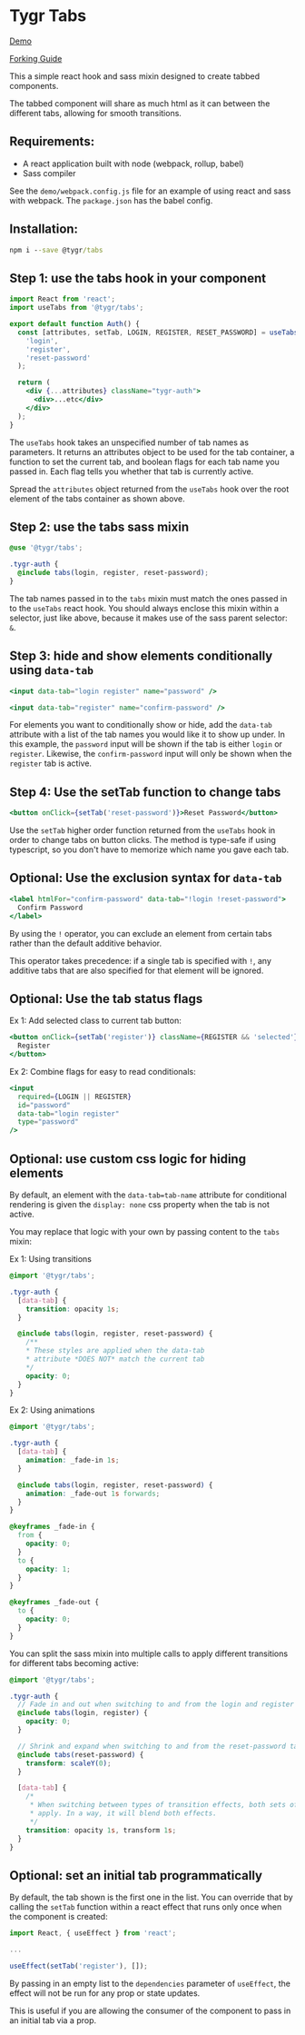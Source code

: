 # Tygr Tabs

[Demo](https://tylergrinn.github.io/tygr-tabs)

[Forking Guide](https://github.com/tylergrinn/tygr-logo/blob/main/docs/forking.md)

This a simple react hook and sass mixin designed to create tabbed components.

The tabbed component will share as much html as it can between the different tabs, allowing for smooth transitions.

## Requirements:

- A react application built with node (webpack, rollup, babel)
- Sass compiler

See the `demo/webpack.config.js` file for an example of using react and sass with webpack. The `package.json` has the babel config.

## Installation:

```cmd
npm i --save @tygr/tabs
```

## Step 1: use the tabs hook in your component

```jsx
import React from 'react';
import useTabs from '@tygr/tabs';

export default function Auth() {
  const [attributes, setTab, LOGIN, REGISTER, RESET_PASSWORD] = useTabs(
    'login',
    'register',
    'reset-password'
  );

  return (
    <div {...attributes} className="tygr-auth">
      <div>...etc</div>
    </div>
  );
}
```

The `useTabs` hook takes an unspecified number of tab names as parameters. It returns an attributes object to be used for the tab container, a function to set the current tab, and boolean flags for each tab name you passed in. Each flag tells you whether that tab is currently active.

Spread the `attributes` object returned from the `useTabs` hook over the root element of the tabs container as shown above.

## Step 2: use the tabs sass mixin

```scss
@use '@tygr/tabs';

.tygr-auth {
  @include tabs(login, register, reset-password);
}
```

The tab names passed in to the `tabs` mixin must match the ones passed in to the `useTabs` react hook. You should always enclose this mixin within a selector, just like above, because it makes use of the sass parent selector: `&`.

## Step 3: hide and show elements conditionally using `data-tab`

```jsx
<input data-tab="login register" name="password" />

<input data-tab="register" name="confirm-password" />
```

For elements you want to conditionally show or hide, add the `data-tab` attribute with a list of the tab names you would like it to show up under. In this example, the `password` input will be shown if the tab is either `login` or `register`. Likewise, the `confirm-password` input will only be shown when the `register` tab is active.

## Step 4: Use the setTab function to change tabs

```jsx
<button onClick={setTab('reset-password')}>Reset Password</button>
```

Use the `setTab` higher order function returned from the `useTabs` hook in order to change tabs on button clicks. The method is type-safe if using typescript, so you don't have to memorize which name you gave each tab.

## Optional: Use the exclusion syntax for `data-tab`

```jsx
<label htmlFor="confirm-password" data-tab="!login !reset-password">
  Confirm Password
</label>
```

By using the `!` operator, you can exclude an element from certain tabs rather than the default additive behavior.

This operator takes precedence: if a single tab is specified with `!`, any additive tabs that are also specified for that element will be ignored.

## Optional: Use the tab status flags

Ex 1: Add selected class to current tab button:

```jsx
<button onClick={setTab('register')} className={REGISTER && 'selected'}>
  Register
</button>
```

Ex 2: Combine flags for easy to read conditionals:

```jsx
<input
  required={LOGIN || REGISTER}
  id="password"
  data-tab="login register"
  type="password"
/>
```

## Optional: use custom css logic for hiding elements

By default, an element with the `data-tab=tab-name` attribute for conditional rendering is given the `display: none` css property when the tab is not active.

You may replace that logic with your own by passing content to the `tabs` mixin:

Ex 1: Using transitions

```scss
@import '@tygr/tabs';

.tygr-auth {
  [data-tab] {
    transition: opacity 1s;
  }

  @include tabs(login, register, reset-password) {
    /**
    * These styles are applied when the data-tab
    * attribute *DOES NOT* match the current tab
    */
    opacity: 0;
  }
}
```

Ex 2: Using animations

```scss
@import '@tygr/tabs';

.tygr-auth {
  [data-tab] {
    animation: _fade-in 1s;
  }

  @include tabs(login, register, reset-password) {
    animation: _fade-out 1s forwards;
  }
}

@keyframes _fade-in {
  from {
    opacity: 0;
  }
  to {
    opacity: 1;
  }
}

@keyframes _fade-out {
  to {
    opacity: 0;
  }
}
```

You can split the sass mixin into multiple calls to apply different transitions for different tabs becoming active:

```scss
@import '@tygr/tabs';

.tygr-auth {
  // Fade in and out when switching to and from the login and register tabs
  @include tabs(login, register) {
    opacity: 0;
  }

  // Shrink and expand when switching to and from the reset-password tab
  @include tabs(reset-password) {
    transform: scaleY(0);
  }

  [data-tab] {
    /*
     * When switching between types of transition effects, both sets of rules will
     * apply. In a way, it will blend both effects.
     */
    transition: opacity 1s, transform 1s;
  }
}
```

## Optional: set an initial tab programmatically

By default, the tab shown is the first one in the list. You can override that by calling the `setTab` function within a react effect that runs only once when the component is created:

```jsx
import React, { useEffect } from 'react';

...

useEffect(setTab('register'), []);
```

By passing in an empty list to the `dependencies` parameter of `useEffect`, the effect will not be run for any prop or state updates.

This is useful if you are allowing the consumer of the component to pass in an initial tab via a prop.
